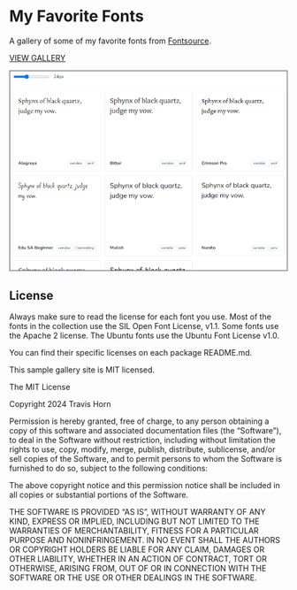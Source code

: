 # My Favorite Fonts

A gallery of some of my favorite fonts from
[Fontsource](https://fontsource.org).

[VIEW GALLERY](https://travishorn.github.io/my-favorite-fonts/)

[![Screenshot](./screenshot.png)](https://travishorn.github.io/my-favorite-fonts/)

## License

Always make sure to read the license for each font you use. Most of the fonts in
the collection use the SIL Open Font License, v1.1. Some fonts use the Apache 2
license. The Ubuntu fonts use the Ubuntu Font License v1.0.

You can find their specific licenses on each package README.md.

This sample gallery site is MIT licensed.

The MIT License

Copyright 2024 Travis Horn

Permission is hereby granted, free of charge, to any person obtaining a copy of
this software and associated documentation files (the “Software”), to deal in
the Software without restriction, including without limitation the rights to
use, copy, modify, merge, publish, distribute, sublicense, and/or sell copies of
the Software, and to permit persons to whom the Software is furnished to do so,
subject to the following conditions:

The above copyright notice and this permission notice shall be included in all
copies or substantial portions of the Software.

THE SOFTWARE IS PROVIDED “AS IS”, WITHOUT WARRANTY OF ANY KIND, EXPRESS OR
IMPLIED, INCLUDING BUT NOT LIMITED TO THE WARRANTIES OF MERCHANTABILITY, FITNESS
FOR A PARTICULAR PURPOSE AND NONINFRINGEMENT. IN NO EVENT SHALL THE AUTHORS OR
COPYRIGHT HOLDERS BE LIABLE FOR ANY CLAIM, DAMAGES OR OTHER LIABILITY, WHETHER
IN AN ACTION OF CONTRACT, TORT OR OTHERWISE, ARISING FROM, OUT OF OR IN
CONNECTION WITH THE SOFTWARE OR THE USE OR OTHER DEALINGS IN THE SOFTWARE.
